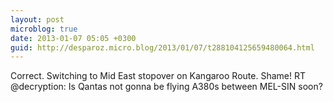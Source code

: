 ```yaml
---
layout: post
microblog: true
date: 2013-01-07 05:05 +0300
guid: http://desparoz.micro.blog/2013/01/07/t288104125659480064.html
---
```

Correct. Switching to Mid East stopover on Kangaroo Route. Shame! RT @decryption: Is Qantas not gonna be flying A380s between MEL-SIN soon?
